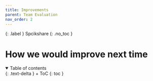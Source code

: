 ```yaml
---
title: Improvements
parent: Team Evaluation
nav_order: 2
---
```


{: .label }
Spcikshare
{: .no_toc }
# How we would improve next time

<details open markdown="block">
{: .text-delta }
<summary>Table of contents</summary>
+ ToC
{: toc }
</details>
